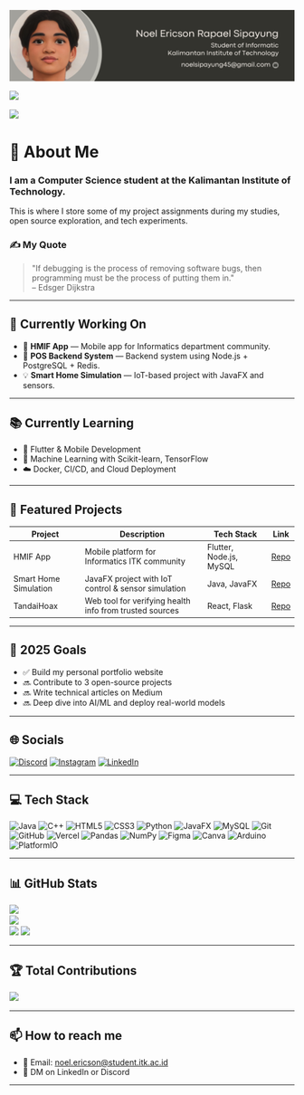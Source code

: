 ![Noel Ericson Rapael Sipayung Banner Image](banner.png)

[![](https://visitcount.itsvg.in/api?id=NoelSip&icon=0&color=0)](https://visitcount.itsvg.in)

<img src="https://readme-typing-svg.herokuapp.com/?lines=Hello,+I'm+Noel+Ericson+Rapael+Sipayung!;Computer+Science+Student;Fullstack+Learner;Tech+Explorer👨‍💻&center=true&width=500&height=45">

# 💫 About Me
### I am a Computer Science student at the Kalimantan Institute of Technology.  
This is where I store some of my project assignments during my studies, open source exploration, and tech experiments.

### ✍️ My Quote
> "If debugging is the process of removing software bugs, then programming must be the process of putting them in."  
> – Edsger Dijkstra

---

## 🔭 Currently Working On
- 🚀 **HMIF App** — Mobile app for Informatics department community.
- 🔧 **POS Backend System** — Backend system using Node.js + PostgreSQL + Redis.
- 💡 **Smart Home Simulation** — IoT-based project with JavaFX and sensors.

---

## 📚 Currently Learning
- 📱 Flutter & Mobile Development
- 🤖 Machine Learning with Scikit-learn, TensorFlow
- ☁️ Docker, CI/CD, and Cloud Deployment

---

## 📂 Featured Projects

| Project | Description | Tech Stack | Link |
|--------|-------------|------------|------|
| HMIF App | Mobile platform for Informatics ITK community | Flutter, Node.js, MySQL | [Repo](#) |
| Smart Home Simulation | JavaFX project with IoT control & sensor simulation | Java, JavaFX | [Repo](#) |
| TandaiHoax | Web tool for verifying health info from trusted sources | React, Flask | [Repo](#) |

---

## 🎯 2025 Goals
- ✅ Build my personal portfolio website
- 🔜 Contribute to 3 open-source projects
- 🔜 Write technical articles on Medium
- 🔜 Deep dive into AI/ML and deploy real-world models

---

## 🌐 Socials
[![Discord](https://img.shields.io/badge/Discord-%237289DA.svg?logo=discord&logoColor=white)](https://discord.gg/1126474885233913898)
[![Instagram](https://img.shields.io/badge/Instagram-%23E4405F.svg?logo=Instagram&logoColor=white)](https://www.instagram.com/ners_22/)
[![LinkedIn](https://img.shields.io/badge/LinkedIn-%230077B5.svg?logo=linkedin&logoColor=white)](https://www.linkedin.com/in/noesipayung/)

---

## 💻 Tech Stack
![Java](https://img.shields.io/badge/java-%23ED8B00.svg?style=for-the-badge&logo=openjdk&logoColor=white)
![C++](https://img.shields.io/badge/c++-%2300599C.svg?style=for-the-badge&logo=c%2B%2B&logoColor=white)
![HTML5](https://img.shields.io/badge/html5-%23E34F26.svg?style=for-the-badge&logo=html5&logoColor=white)
![CSS3](https://img.shields.io/badge/css3-%231572B6.svg?style=for-the-badge&logo=css3&logoColor=white)
![Python](https://img.shields.io/badge/python-3670A0?style=for-the-badge&logo=python&logoColor=ffdd54)
![JavaFX](https://img.shields.io/badge/javafx-%23FF0000.svg?style=for-the-badge&logo=javafx&logoColor=white)
![MySQL](https://img.shields.io/badge/mysql-4479A1.svg?style=for-the-badge&logo=mysql&logoColor=white)
![Git](https://img.shields.io/badge/git-%23F05033.svg?style=for-the-badge&logo=git&logoColor=white)
![GitHub](https://img.shields.io/badge/github-%23121011.svg?style=for-the-badge&logo=github&logoColor=white)
![Vercel](https://img.shields.io/badge/vercel-%23000000.svg?style=for-the-badge&logo=vercel&logoColor=white)
![Pandas](https://img.shields.io/badge/pandas-%23150458.svg?style=for-the-badge&logo=pandas&logoColor=white)
![NumPy](https://img.shields.io/badge/numpy-%23013243.svg?style=for-the-badge&logo=numpy&logoColor=white)
![Figma](https://img.shields.io/badge/figma-%23F24E1E.svg?style=for-the-badge&logo=figma&logoColor=white)
![Canva](https://img.shields.io/badge/Canva-%2300C4CC.svg?style=for-the-badge&logo=Canva&logoColor=white)
![Arduino](https://img.shields.io/badge/-Arduino-00979D?style=for-the-badge&logo=Arduino&logoColor=white)
![PlatformIO](https://img.shields.io/badge/PlatformIO-%23222.svg?style=for-the-badge&logo=platformio&logoColor=%23f5822a)

---

## 📊 GitHub Stats
![](https://github-readme-stats.vercel.app/api?username=NoelSip&theme=blue_navy&hide_border=false&include_all_commits=true&count_private=true)<br/>
![](https://github-readme-streak-stats.herokuapp.com/?user=NoelSip&theme=blue_navy&hide_border=false)<br/>
![](https://github-readme-stats.vercel.app/api/top-langs/?username=NoelSip&theme=blue_navy&hide_border=false&layout=compact)
![](https://github-profile-summary-cards.vercel.app/api/cards/profile-details?username=NoelSip&theme=github_dark)

---

## 🏆 Total Contributions
![](https://github-contributor-stats.vercel.app/api?username=NoelSip&limit=5&theme=dark&combine_all_yearly_contributions=true)

---

## 📫 How to reach me
- 📧 Email: [noel.ericson@student.itk.ac.id](mailto:noel.ericson@student.itk.ac.id)
- 💬 DM on LinkedIn or Discord

---

<!-- Proudly created with GPRM ( https://gprm.itsvg.in ) -->
